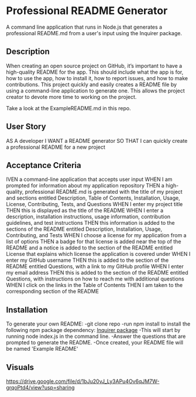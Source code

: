 #  Professional README Generator

A command line application that runs in Node.js that generates a professional README.md from a user's input using the Inquirer package. 

## Description

When creating an open source project on GitHub, it’s important to have a high-quality README for the app. This should include what the app is for, how to use the app, how to install it, how to report issues, and how to make contributions.  This project quickly and easily creates a README file by using a command-line application to generate one. This allows the project creator to devote more time to working on the project.

Take a look at the ExampleREADME.md in this repo.

## User Story

AS A developer
I WANT a README generator
SO THAT I can quickly create a professional README for a new project

## Acceptance Criteria

IVEN a command-line application that accepts user input
WHEN I am prompted for information about my application repository
THEN a high-quality, professional README.md is generated with the title of my project and sections entitled Description, Table of Contents, Installation, Usage, License, Contributing, Tests, and Questions
WHEN I enter my project title
THEN this is displayed as the title of the README
WHEN I enter a description, installation instructions, usage information, contribution guidelines, and test instructions
THEN this information is added to the sections of the README entitled Description, Installation, Usage, Contributing, and Tests
WHEN I choose a license for my application from a list of options
THEN a badge for that license is added near the top of the README and a notice is added to the section of the README entitled License that explains which license the application is covered under
WHEN I enter my GitHub username
THEN this is added to the section of the README entitled Questions, with a link to my GitHub profile
WHEN I enter my email address
THEN this is added to the section of the README entitled Questions, with instructions on how to reach me with additional questions
WHEN I click on the links in the Table of Contents
THEN I am taken to the corresponding section of the README

## Installation

To generate your own README:
 -git clone repo
 -run npm install to install the following npm package dependency:
	[Inquirer package](https://www.npmjs.com/package/inquirer/v/8.2.4)
-This will start by running node index.js in the command line.
-Answer the questions that are prompted to generate the README.
-Once created, your README file will be named 'Example README'

## Visuals

https://drive.google.com/file/d/1bJu20vJ_Ly3APu4Ov6qJM7W-grqoPtd4/view?usp=sharing






